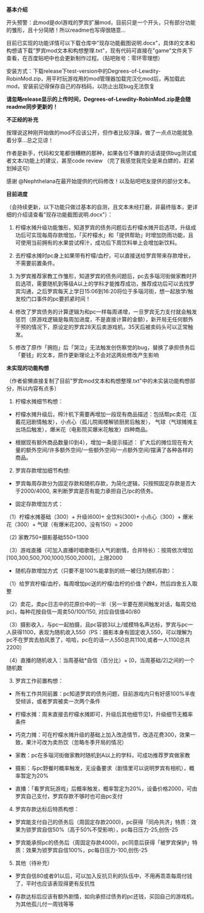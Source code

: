 **基本介绍**

开头预警：此mod是dol游戏的罗宾扩展mod，目前只是一个开头，只有部分功能的雏形，且十分简陋！所以readme也写得很随意...

目前已实现的功能详情可以下载仓库中"现存功能截图说明.docx"，具体的文本和构想请下载"罗宾mod文本和构想整理.txt"，现有代码可直接在"game"文件夹下查看，在百度贴吧中也会更新制作过程。（贴吧账号：零环零理想）

安装方式：下载release下test-version中的Degrees-of-Lewdity-RobinMod.zip，用平时玩游戏用的mod管理器加载完汉化mod后，再加载此mod，安装前记得保存自己的存档码，以防止出现bug无法恢复

**请忽略release显示的上传时间，Degrees-of-Lewdity-RobinMod.zip是会随readme同步更新的！**

**不正经的补充**

按理说这种刚开始做的mod不应该公开，但作者比较浮躁，做了一点点功能就急着分享...总之见谅！

作者是新手，代码和文笔都很糟糕的那种，如果各位不嫌弃的话请提供bug测试或者文本/功能上的建议，甚至code review
（完了我感觉我完全是来白嫖的，赶紧划掉这句）

感谢 @Nephthelana在最开始提供的代码修改！以及贴吧吧友提供的部分文本。


**目前进度**

（会持续更新，以下功能只做过基本的自测，且文本未经打磨，非最终版本，更详细的介绍请查看"现存功能截图说明.docx"）：

1. 柠檬水摊升级功能雏形，知道罗宾的债务问题后去柠檬水摊开启选项，升级成功后可实现每周存款增加，「买柠檬水」和「提供帮助」时增加防雨功能，且可使用当前拥有的水果尝试榨汁，成功后下周饮料单上会增加新饮料。

2. 去柠檬水摊时pc身上如果带有柠檬/血柠，可以直接送给罗宾带来存款增长，不需要前置条件。
  
3. 为罗宾推荐家教工作雏形，知道罗宾的债务问题后，pc去多瑙河街做家教时开启选项，需要随机到等级A以上的学科才能推荐成功，推荐成功后可以去找罗宾沟通，之后罗宾每天上学日15:06到16:20将位于多瑙河街，想一起放学/触发校门口事件的pc要抓紧时间！
   
4. 修改了罗宾债务的计算逻辑为和pc一样每周递增，一旦罗宾无力支付就会触发惩罚（原游戏逻辑是每周加进度，不是直接计算的金额），新开局无任何额外干预的情况下，原设定的罗宾28天后卖游戏机，35天后被卖码头可以正常触发。

5. 修改了原作「拥抱」后「哭泣」无法触发创伤察觉的bug，替换了承担债务后「要钱」的文本，原作更新理论上不会对这两处修改产生影响
   
**未实现的功能构想**

（作者偷懒直接复制了目前"罗宾mod文本和构想整理.txt"中的未实装功能构想部分，所以内容有点多）

1. 柠檬水摊细节构想：
* 柠檬水摊升级后，榨汁机下需要再增加一段现有商品描述：包括帮pc卖花（互戴花冠剧情触发），小点心（孤儿院阁楼解锁厨房后触发），
 气球（气球摊摊主出场后触发），爆米花（电影院买爆米花触发）四种商品。

* 根据现有额外商品数量(0到4），增加一条提示描述：
 扩大后的摊位现在有大量的额外空间/许多额外空间/一些额外空间/一点额外空间/摆满了各种各样的商品。

2. 罗宾存款增加细节构想:
* 罗宾每周存款分为固定存款和随机存款，为简化逻辑，只按照固定存款是否大于2000/4000, 来判断罗宾是否有能力承担自己/pc的债务。

* 固定存款增加方式：
  
（1）柠檬水摊基础（300）+ 升级(600)+ 全饮料(300)+ 小点心（300）+ 爆米花（300）+ 气球（有爆米花200，没有150）= 2000

（2) 家教750+摄影基础550=1300

（3）游戏直播（可加入直播时唱歌吸引人气的剧情，合并特长）：按周依次增加[100,300,500,700,1000,1500,2000]，上限2000

* 随机存款增加方式（只要不是100%能拿到的统一被归为随机存款）：
  
（1）给罗宾柠檬/血柠，每周增加pc送的柠檬/血柠的价值*个数*4，然后四舍五入取整

（2）卖花，卖pc日志中的花原价中的一半（另一半要在房间触发对话，每周交给pc)，每种花按自信一周卖50/100/150, 对应自信值40/80

（3）摄影收入，与pc一起拍摄，且pc容貌3以上/或模特名声达标，罗宾与pc一人获得1100，表现为随机收入550（PS：摄影本身有固定收入550，可以理解为pc不在罗宾去拍风景了，哈哈，pc在的话一人550总共1100,或者一人1100总共2200）

（4）直播的随机收入：当周基础*自信（百分比）+ [0，当周基础/2]之间的一个随机数

3. 罗宾工作前置构想：
* 所有工作共同前置：pc知道罗宾的债务问题，目前游戏内只有好感100%半夜受倾诉，或者罗宾被卖一次两个条件

* 柠檬水摊：周末直接去柠檬水摊即可，升级后其他细节见1，升级细节无概率条件

* 巧克力摊：可在柠檬水摊升级的基础上加入改造情节，改造花费300，效果一致，果汁可改为卖热饮（忽略冬季开局的情况）

* 家教：pc在多瑙河街做家教时随机到A以上的学科，可成功推荐罗宾做家教

* 摄影：与pc野餐时概率触发，无设备要求（剧情里可以说明罗宾有相机），概率暂定为20%

* 直播：「看罗宾玩游戏」后概率触发，概率暂定为20%，设备价格2000，可由罗宾自己支付，罗宾存款不够时也可由pc支付

4. 罗宾存款达标后特质构想：

* 罗宾能支付自己的债务后（周固定存款2000)，pc获得「同舟共济」特质：效果为锁罗宾自信50%（高于50%不受影响），pc每日压力-25,创伤-25

* 罗宾能承担pc的债务后（周固定存款4000)，pc同意后获得「被罗宾保护」特质：效果为锁罗宾自信100%，pc每日压力-100,创伤-25

5. 其他（待补充）
   
* 罗宾自信80或者91以后，可以加入反抗贝利的队伍中，不用再乖乖每周付钱了，平时也应该表现得更有反抗性

* 存款达标后应该有额外剧情，如向承担过债务的pc还钱，买回自己的游戏机，为其他孤儿付一周钱等等
